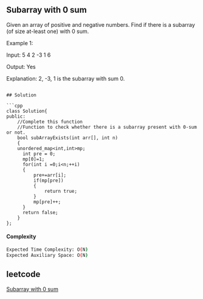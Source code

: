 ## Subarray with 0 sum
Given an array of positive and negative numbers. Find if there is a subarray (of size at-least one) with 0 sum.

 
Example 1:

Input:
5
4 2 -3 1 6

Output: 
Yes

Explanation: 
2, -3, 1 is the subarray 
with sum 0.
```

## Solution 

```cpp
class Solution{
public:
    //Complete this function
    //Function to check whether there is a subarray present with 0-sum or not.
    bool subArrayExists(int arr[], int n)
    {
    unordered_map<int,int>mp;
      int pre = 0;
      mp[0]=1;
      for(int i =0;i<n;++i)
      {
          pre+=arr[i];
          if(mp[pre])
          {
              return true;
          }
          mp[pre]++;
      }
      return false;
    }
};

```
#### Complexity
```bash
Expected Time Complexity: O(N)
Expected Auxiliary Space: O(N)
```
## leetcode
[Subarray with 0 sum](https://practice.geeksforgeeks.org/problems/subarray-with-0-sum-1587115621/1?page=1&difficulty[]=0&category[]=Hash&sortBy=submissions)
